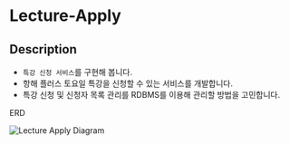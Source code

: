 # Lecture-Apply
## Description

- `특강 신청 서비스`를 구현해 봅니다.
- 항해 플러스 토요일 특강을 신청할 수 있는 서비스를 개발합니다.
- 특강 신청 및 신청자 목록 관리를 RDBMS를 이용해 관리할 방법을 고민합니다.

ERD

![Lecture Apply Diagram](https://github.com/Jae-KimSeo/lecture-apply-application/assets/52844717/2c9b4e91-d1e1-4db6-8c0a-b14311cc3dd4)

